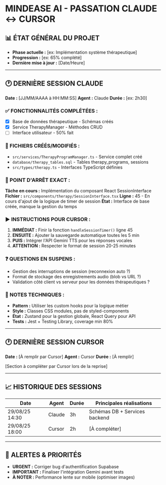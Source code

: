 # MINDEASE AI - PASSATION CLAUDE ↔ CURSOR

## 📊 ÉTAT GÉNÉRAL DU PROJET
- **Phase actuelle :** [ex: Implémentation système thérapeutique]
- **Progression :** [ex: 65% complété]
- **Dernière mise à jour :** [Date/Heure]

---

## 🕐 DERNIÈRE SESSION CLAUDE
**Date :** [JJ/MM/AAAA à HH:MM:SS]
**Agent :** Claude
**Durée :** [ex: 2h30]

### ✅ FONCTIONNALITÉS COMPLÉTÉES :
- [x] Base de données thérapeutique - Schémas créés
- [x] Service TherapyManager - Méthodes CRUD
- [ ] Interface utilisateur - 50% fait

### 📁 FICHIERS CRÉÉS/MODIFIÉS :
- `src/services/TherapyProgramManager.ts` - Service complet créé
- `database/therapy_tables.sql` - Tables therapy_programs, sessions
- `src/types/therapy.ts` - Interfaces TypeScript définies

### 🎯 POINT D'ARRÊT EXACT :
**Tâche en cours :** Implémentation du composant React SessionInterface
**Fichier :** `src/components/therapy/SessionInterface.tsx`
**Ligne :** 45 - En cours d'ajout de la logique de timer de session
**État :** Interface de base créée, manque la gestion du temps

### ▶️ INSTRUCTIONS POUR CURSOR :
1. **IMMÉDIAT :** Finir la fonction `handleSessionTimer()` ligne 45
2. **ENSUITE :** Ajouter la sauvegarde automatique toutes les 5 min
3. **PUIS :** Intégrer l'API Gemini TTS pour les réponses vocales
4. **ATTENTION :** Respecter le format de session 20-25 minutes

### ❓ QUESTIONS EN SUSPENS :
- Gestion des interruptions de session (reconnexion auto ?)
- Format de stockage des enregistrements audio (blob vs URL ?)
- Validation côté client vs serveur pour les données thérapeutiques ?

### 🔧 NOTES TECHNIQUES :
- **Pattern :** Utiliser les custom hooks pour la logique métier
- **Style :** Classes CSS modules, pas de styled-components
- **État :** Zustand pour la gestion globale, React Query pour API
- **Tests :** Jest + Testing Library, coverage min 80%

---

## 🕐 DERNIÈRE SESSION CURSOR
**Date :** [À remplir par Cursor]
**Agent :** Cursor
**Durée :** [À remplir]

[Section à compléter par Cursor lors de la reprise]

---

## 📈 HISTORIQUE DES SESSIONS
| Date | Agent | Durée | Principales réalisations |
|------|-------|-------|--------------------------|
| 29/08/25 14:30 | Claude | 3h | Schémas DB + Services backend |
| 29/08/25 18:00 | Cursor | 2h | [À compléter] |

---

## 🚨 ALERTES & PRIORITÉS
- **URGENT :** Corriger bug d'authentification Supabase
- **IMPORTANT :** Finaliser l'intégration Gemini avant tests
- **À NOTER :** Performance lente sur mobile (optimiser images)
